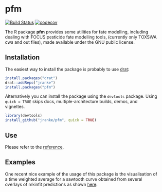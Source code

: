 # pfm

[![Build Status](https://travis-ci.com/jranke/pfm.svg?branch=main)](https://travis-ci.com/jranke/pfm)
[![codecov](https://codecov.io/github/jranke/pfm/branch/main/graphs/badge.svg)](https://codecov.io/github/jranke/pfm) 

The R package **pfm** provides some utilities for fate modelling, including
dealing with FOCUS pesticide fate modelling tools, (currently only TOXSWA cwa
and out files), made available under the GNU public license.

## Installation

The easiest way to install the package is probably to use 
[drat](https://cran.r-project.org/package=drat):

```r
install.packages("drat")
drat::addRepo("jranke")
install.packages("pfm")
```

Alternatively you can install the package 
using the `devtools` package.  Using `quick = TRUE` skips docs,
multiple-architecture builds, demos, and vignettes.


```r
library(devtools)
install_github("jranke/pfm", quick = TRUE)
```

## Use

Please refer to the [reference](http://pkgdown.jrwb.de/pfm/reference/index.html).

## Examples

One recent nice example of the usage of this package is the visualisation
of a time weighted average for a sawtooth curve obtained from several overlays
of mkinfit predictions as shown [here](http://pkgdown.jrwb.de/pfm/reference/plot.one_box.html).
